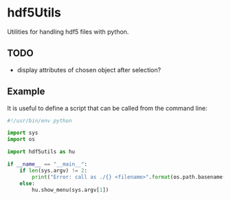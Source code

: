 # hdf5Utils

Utilities for handling hdf5 files with python.


## TODO

* display attributes of chosen object after selection?


## Example

It is useful to define a script that can be called from the command line:

```python
#!/usr/bin/env python

import sys
import os

import hdf5utils as hu

if __name__ == "__main__":
    if len(sys.argv) != 2:
        print("Error: call as ./{} <filename>".format(os.path.basename(__file__)))
    else:
        hu.show_menu(sys.argv[1])
```

